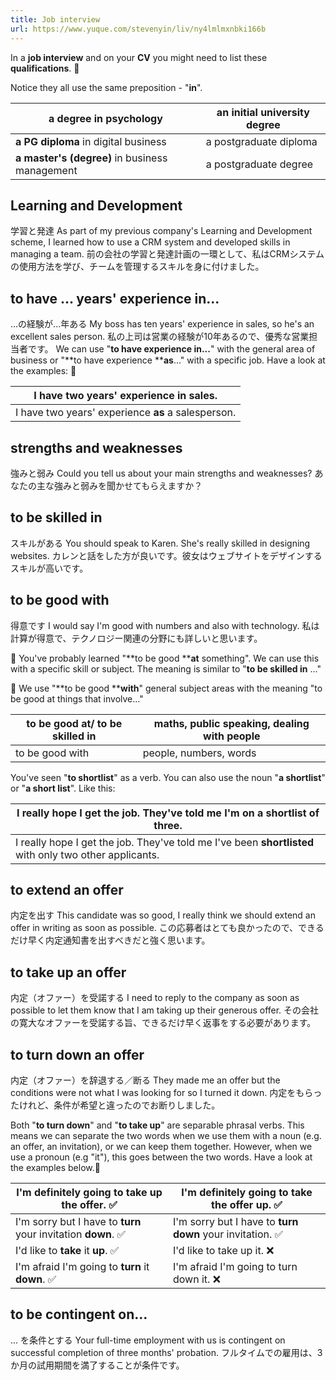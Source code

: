 ```yaml
---
title: Job interview
url: https://www.yuque.com/stevenyin/liv/ny4lmlmxnbki166b
---
```


In a **job interview** and on your **CV** you might need to list these **qualifications**. 📜

Notice they all use the same preposition - "**in**".

| **a degree** in psychology | an initial university degree |
| --- | --- |
| **a PG diploma** in digital business | a postgraduate diploma |
| **a master's (degree)** in business management | a postgraduate degree |

<a name="senJF"></a>

## Learning and Development

学習と発達
As part of my previous company's Learning and Development scheme, I learned how to use a CRM system and developed skills in managing a team.
前の会社の学習と発達計画の一環として、私はCRMシステムの使用方法を学び、チームを管理するスキルを身に付けました。 <a name="SCZAf"></a>

## to have ... years' experience in...

...の経験が...年ある
My boss has ten years' experience in sales, so he's an excellent sales person.
私の上司は営業の経験が10年あるので、優秀な営業担当者です。
We can use "**to have experience ****in****...**" with the general area of business or "**to have experience ****as**..." with a specific job.
Have a look at the examples: 👀

| I have two years' experience **in** sales. |
| --- |
| I have two years' experience **as** a salesperson.  |

<a name="YU0EF"></a>

## strengths and weaknesses

強みと弱み
Could you tell us about your main strengths and weaknesses?
あなたの主な強みと弱みを聞かせてもらえますか？ <a name="IUFeW"></a>

## to be skilled in

スキルがある
You should speak to Karen. She's really skilled in designing websites.
カレンと話をした方が良いです。彼女はウェブサイトをデザインするスキルが高いです。 <a name="uHRA2"></a>

## to be good with

得意です
I would say I'm good with numbers and also with technology.
私は計算が得意で、テクノロジー関連の分野にも詳しいと思います。

👏 You've probably learned "**to be good ****at** something". We can use this with a specific skill or subject. The meaning is similar to "**to be skilled in** ..."

👏 We use "**to be good ****with**" general subject areas with the meaning "to be good at things that involve..."

| to be good at/ to be skilled in | maths, public speaking, dealing with people |
| --- | --- |
| to be good with | people, numbers, words |

You've seen "**to shortlist**" as a verb. You can also use the noun "**a shortlist**" or "**a short list**". Like this:

| I really hope I get the job. They've told me I'm on **a shortlist** of three. |
| --- |
| I really hope I get the job. They've told me I've been **shortlisted** with only two other applicants. |

<a name="E72cU"></a>

## to extend an offer

内定を出す
This candidate was so good, I really think we should extend an offer in writing as soon as possible.
この応募者はとても良かったので、できるだけ早く内定通知書を出すべきだと強く思います。 <a name="fvppc"></a>

## to take up an offer

内定（オファー）を受諾する
I need to reply to the company as soon as possible to let them know that I am taking up their generous offer.
その会社の寛大なオファーを受諾する旨、できるだけ早く返事をする必要があります。 <a name="TBlZh"></a>

## to turn down an offer

内定（オファー）を辞退する／断る
They made me an offer but the conditions were not what I was looking for so I turned it down.
内定をもらったけれど、条件が希望と違ったのでお断りしました。

Both "**to turn down**" and "**to take up**" are separable phrasal verbs.
This means we can separate the two words when we use them with a noun (e.g. an offer, an invitation), or we can keep them together. However, when we use a pronoun (e.g "it"), this goes between the two words.
Have a look at the examples below.👀

| I'm definitely going to **take up** the offer. ✅ | I'm definitely going to **take** the offer **up**. ✅ |
| --- | --- |
| I'm sorry but I have to **turn** your invitation **down**. ✅ | I'm sorry but I have to **turn down** your invitation. ✅ |
| I'd like to **take** it **up**. ✅ | I'd like to take up it. ❌ |
| I'm afraid I'm going to **turn** it **down**. ✅ | I'm afraid I'm going to turn down it. ❌ |

<a name="KXaeT"></a>

## to be contingent on...

... を条件とする
Your full-time employment with us is contingent on successful completion of three months' probation.
フルタイムでの雇用は、3か月の試用期間を満了することが条件です。
